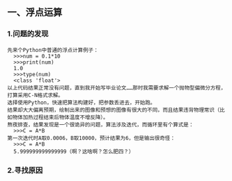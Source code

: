## 一、浮点运算
### 1.问题的发现
    先来个Python中普通的浮点计算例子：
      >>>num = 0.1*10
      >>>print(num)
      1.0
      >>>type(num)
      <class 'float'>
    以上代码结果正常没有问题，直到我开始写毕业论文……那时我需要求解一个抛物型偏微分方程，打算采用C-N格式求解。
    选择使用Python，快速把算法构建好，把参数丢进去，开始跑。
    结果却大大偏离预期，绘制出来的图像和预想的图像有很大的不同，而且结果违背物理常识（比如物体加热过程结束后物体温度不增反降）。
    熬夜排查，结果发现是一个很诡异的问题，算法涉及迭代，而循环里有个算式是：
      >>>C = A*B
    第一次迭代时A取0.0006，B取10000，预计结果为6，但是输出很奇怪：
      >>>C = A*B
      5.999999999999999（啊？这啥啊？怎么肥四？）
### 2.寻找原因
    
